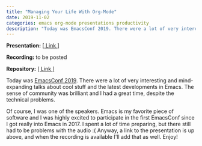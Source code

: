 ```yaml
---
title: "Managing Your Life With Org-Mode"
date: 2019-11-02
categories: emacs org-mode presentations productivity
description: "Today was EmacsConf 2019. There were a lot of very interesting and mind-expanding talks about cool stuff and the latest developments in Emacs. The sense of community was brilliant and I had a great time, despite the technical problems. Of course, I was one of the speakers."
---
```


**Presentation:** [[ Link ]](/files/managing-your-life-with-org-mode.html)

**Recording:** to be posted

**Repository:** [[ Link ]](https://github.com/m-cat/managing-your-life-with-org-mode)

Today was [EmacsConf 2019](emacsconf.org/2019). There were a lot of very interesting and mind-expanding talks about cool stuff and the latest developments in Emacs. The sense of community was brilliant and I had a great time, despite the technical problems.

Of course, I was one of the speakers. Emacs is my favorite piece of software and I was highly excited to participate in the first EmacsConf since I got really into Emacs in 2017. I spent a lot of time preparing, but there still had to be problems with the audio :( Anyway, a link to the presentation is up above, and when the recording is available I'll add that as well. Enjoy!
